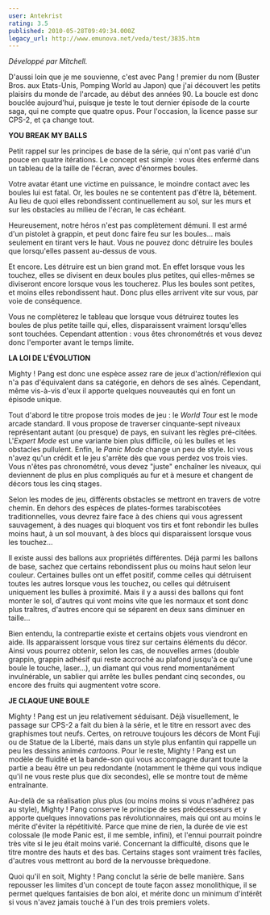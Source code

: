 ```yaml
---
user: Antekrist
rating: 3.5
published: 2010-05-28T09:49:34.000Z
legacy_url: http://www.emunova.net/veda/test/3835.htm
---
```

_Développé par Mitchell._  

  

D'aussi loin que je me souvienne, c'est avec Pang ! premier du nom (Buster Bros. aux Etats-Unis, Pomping World au Japon) que j'ai découvert les petits plaisirs du monde de l'arcade, au début des années 90\. La boucle est donc bouclée aujourd'hui, puisque je teste le tout dernier épisode de la courte saga, qui ne compte que quatre opus. Pour l'occasion, la licence passe sur CPS-2, et ça change tout.  

  

**YOU BREAK MY BALLS**  

Petit rappel sur les principes de base de la série, qui n'ont pas varié d'un pouce en quatre itérations. Le concept est simple : vous êtes enfermé dans un tableau de la taille de l'écran, avec d'énormes boules.  

Votre avatar étant une victime en puissance, le moindre contact avec les boules lui est fatal. Or, les boules ne se contentent pas d'être là, bêtement. Au lieu de quoi elles rebondissent continuellement au sol, sur les murs et sur les obstacles au milieu de l'écran, le cas échéant.  

Heureusement, notre héros n'est pas complètement démuni. Il est armé d'un pistolet à grappin, et peut donc faire feu sur les boules... mais seulement en tirant vers le haut. Vous ne pouvez donc détruire les boules que lorsqu'elles passent au-dessus de vous.  

Et encore. Les détruire est un bien grand mot. En effet lorsque vous les touchez, elles se divisent en deux boules plus petites, qui elles-mêmes se diviseront encore lorsque vous les toucherez. Plus les boules sont petites, et moins elles rebondissent haut. Donc plus elles arrivent vite sur vous, par voie de conséquence.   

Vous ne complèterez le tableau que lorsque vous détruirez toutes les boules de plus petite taille qui, elles, disparaissent vraiment lorsqu'elles sont touchées. Cependant attention : vous êtes chronométrés et vous devez donc l'emporter avant le temps limite.  

  

**LA LOI DE L'ÉVOLUTION**  

Mighty ! Pang est donc une espèce assez rare de jeux d'action/réflexion qui n'a pas d'équivalent dans sa catégorie, en dehors de ses aînés. Cependant, même vis-à-vis d'eux il apporte quelques nouveautés qui en font un épisode unique.  

Tout d'abord le titre propose trois modes de jeu : le _World Tour_ est le mode arcade standard. Il vous propose de traverser cinquante-sept niveaux représentant autant (ou presque) de pays, en suivant les règles pré-citées. L'_Expert Mode_ est une variante bien plus difficile, où les bulles et les obstacles pullulent. Enfin, le _Panic Mode_ change un peu de style. Ici vous n'avez qu'un crédit et le jeu s'arrête dès que vous perdez vos trois vies. Vous n'êtes pas chronométré, vous devez "juste" enchaîner les niveaux, qui deviennent de plus en plus compliqués au fur et à mesure et changent de décors tous les cinq stages.  

Selon les modes de jeu, différents obstacles se mettront en travers de votre chemin. En dehors des espèces de plates-formes tarabiscotées traditionnelles, vous devrez faire face à des chiens qui vous agressent sauvagement, à des nuages qui bloquent vos tirs et font rebondir les bulles moins haut, à un sol mouvant, à des blocs qui disparaissent lorsque vous les touchez...  

Il existe aussi des ballons aux propriétés différentes. Déjà parmi les ballons de base, sachez que certains rebondissent plus ou moins haut selon leur couleur. Certaines bulles ont un effet positif, comme celles qui détruisent toutes les autres lorsque vous les touchez, ou celles qui détruisent uniquement les bulles à proximité. Mais il y a aussi des ballons qui font monter le sol, d'autres qui vont moins vite que les normaux et sont donc plus traîtres, d'autres encore qui se séparent en deux sans diminuer en taille...  

Bien entendu, la contrepartie existe et certains objets vous viendront en aide. Ils apparaissent lorsque vous tirez sur certains éléments du décor. Ainsi vous pourrez obtenir, selon les cas, de nouvelles armes (double grappin, grappin adhésif qui reste accroché au plafond jusqu'à ce qu'une boule le touche, laser...), un diamant qui vous rend momentanément invulnérable, un sablier qui arrête les bulles pendant cinq secondes, ou encore des fruits qui augmentent votre score.  

  

**JE CLAQUE UNE BOULE**  

Mighty ! Pang est un jeu relativement séduisant. Déjà visuellement, le passage sur CPS-2 a fait du bien à la série, et le titre en ressort avec des graphismes tout neufs. Certes, on retrouve toujours les décors de Mont Fuji ou de Statue de la Liberté, mais dans un style plus enfantin qui rappelle un peu les dessins animés _cartoons_. Pour le reste, Mighty ! Pang est un modèle de fluidité et la bande-son qui vous accompagne durant toute la partie a beau être un peu redondante (notamment le thème qui vous indique qu'il ne vous reste plus que dix secondes), elle se montre tout de même entraînante.  

Au-delà de sa réalisation plus plus (ou moins moins si vous n'adhérez pas au style), Mighty ! Pang conserve le principe de ses prédécesseurs et y apporte quelques innovations pas révolutionnaires, mais qui ont au moins le mérite d'éviter la répétitivité. Parce que mine de rien, la durée de vie est colossale (le mode Panic est, il me semble, infini), et l'ennui pourrait poindre très vite si le jeu était moins varié. Concernant la difficulté, disons que le titre montre des hauts et des bas. Certains stages sont vraiment très faciles, d'autres vous mettront au bord de la nervousse brèquedone.  

Quoi qu'il en soit, Mighty ! Pang conclut la série de belle manière. Sans repousser les limites d'un concept de toute façon assez monolithique, il se permet quelques fantaisies de bon aloi, et mérite donc un minimum d'intérêt si vous n'avez jamais touché à l'un des trois premiers volets.
